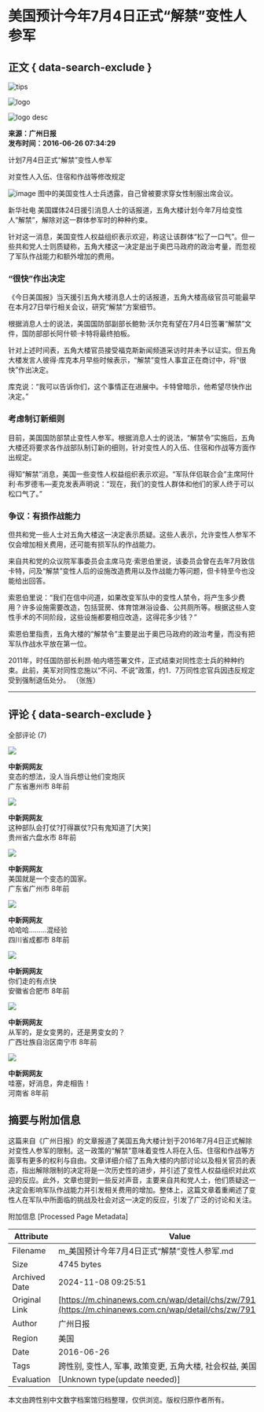 # 美国预计今年7月4日正式“解禁”变性人参军

## 正文 { data-search-exclude }


![tips](/img/iostips.dfcb3e81.png)

![logo](/img/zgxxwlogo.09fcffbc.png)

![logo desc](/img/topsltxxw.60d2699f.png)

**来源：广州日报**  
**发布时间：2016-06-26 07:34:29**

计划7月4日正式“解禁”变性人参军

对变性人入伍、住宿和作战等修改规定

![image](http://www.chinanews.com/cr/2016/0626/269289961.jpg)
图中的美国变性人士兵透露，自己曾被要求穿女性制服出席会议。

新华社电 美国媒体24日援引消息人士的话报道，五角大楼计划今年7月给变性人“解禁”，解除对这一群体参军时的种种约束。

针对这一消息，美国变性人权益组织表示欢迎，称这让该群体“松了一口气”。但一些共和党人士则质疑称，五角大楼这一决定是出于奥巴马政府的政治考量，而忽视了军队作战能力和额外增加的费用。

### “很快”作出决定

《今日美国报》当天援引五角大楼消息人士的话报道，五角大楼高级官员可能最早在本月27日举行相关会议，研究“解禁”方案细节。

根据消息人士的说法，美国国防部副部长鲍勃·沃尔克有望在7月4日签署“解禁”文件，国防部部长阿什顿·卡特将最终拍板。

针对上述时间表，五角大楼官员接受福克斯新闻频道采访时并未予以证实。但五角大楼发言人彼得·库克本月早些时候表示，“解禁”变性人事宜正在商讨中，将“很快”作出决定。

库克说：“我可以告诉你们，这个事情正在进展中。卡特曾暗示，他希望尽快作出决定。”

### 考虑制订新细则

目前，美国国防部禁止变性人参军。根据消息人士的说法，“解禁令”实施后，五角大楼还将要求各作战部队制订新的细则，针对变性人的入伍、住宿和作战等方面作出规定。

得知“解禁”消息，美国一些变性人权益组织表示欢迎。“军队伴侣联合会”主席阿什利·布罗德韦—麦克发表声明说：“现在，我们的变性人群体和他们的家人终于可以松口气了。”

### 争议：有损作战能力

但共和党一些人士对五角大楼这一决定表示质疑。这些人表示，允许变性人参军不仅会增加相关费用，还可能有损军队的作战能力。

来自共和党的众议院军事委员会主席马克·索恩伯里说，该委员会曾在去年7月致信卡特，问及“解禁”变性人后的设施改造费用以及作战能力等问题，但卡特至今也没能给出回答。

索恩伯里说：“我们在信中问道，如果改变军队中的变性人禁令，将产生多少费用？许多设施需要改造，包括营房、体育馆淋浴设备、公共厕所等。根据这些人变性手术的不同阶段，这些设施都要相应改造，这得花多少钱？”

索恩伯里指责，五角大楼的“解禁令”主要是出于奥巴马政府的政治考量，而没有把军队作战水平放在第一位。

2011年，时任国防部长利昂·帕内塔签署文件，正式结束对同性恋士兵的种种约束。此前，美军对同性恋施以“不问、不说”政策，约1．7万同性恋官兵因违反规定受到强制退伍处分。 （张旌）

---

## 评论 { data-search-exclude }

全部评论 (7)

![](http://e80c500186e5e.cdn.sohucs.com/fac494264beff70ed91fedf32783552b_default_1449555756826_jpg)

**中新网网友**  
变态的想法，没人当兵想让他们变炮灰  
广东省惠州市   8年前

![](http://e80c500186e5e.cdn.sohucs.com/fac494264beff70ed91fedf32783552b_default_1449555756826_jpg)

**中新网网友**  
这种部队会打仗?打得赢仗?只有鬼知道了\[大笑\]  
贵州省六盘水市   8年前

![](http://e80c500186e5e.cdn.sohucs.com/fac494264beff70ed91fedf32783552b_default_1449555756826_jpg)

**中新网网友**  
美国就是一个变态的国家。  
广东省广州市   8年前

![](http://e80c500186e5e.cdn.sohucs.com/fac494264beff70ed91fedf32783552b_default_1449555756826_jpg)

**中新网网友**  
哈哈哈………混经验  
四川省成都市   8年前

![](http://e80c500186e5e.cdn.sohucs.com/fac494264beff70ed91fedf32783552b_default_1449555756826_jpg)

**中新网网友**  
你们走的有点快  
安徽省合肥市   8年前

![](http://e80c500186e5e.cdn.sohucs.com/fac494264beff70ed91fedf32783552b_default_1449555756826_jpg)

**中新网网友**  
从军的，是女变男的，还是男变女的？  
广西壮族自治区南宁市   8年前

![](http://e80c500186e5e.cdn.sohucs.com/fac494264beff70ed91fedf32783552b_default_1449555756826_jpg)

**中新网网友**  
哇塞，好消息，奔走相告！  
河南省   8年前

## 摘要与附加信息

<!-- tcd_abstract -->
这篇来自《广州日报》的文章报道了美国五角大楼计划于2016年7月4日正式解除对变性人参军的限制。这一政策的“解禁”意味着变性人将在入伍、住宿和作战等方面享有更多的权利与自由。文章详细介绍了五角大楼的内部讨论以及相关官员的表态，指出解除限制的决定将是一次历史性的进步，并引述了变性人权益组织对此欢迎的反应。此外，文章也提到一些反对声音，主要来自共和党人士，他们质疑这一决定会影响军队作战能力并引发相关费用的增加。整体上，这篇文章着重阐述了变性人在军队中所面临的挑战及社会对这一决定的反应，引发了广泛的讨论和关注。
<!-- tcd_abstract_end -->

附加信息 [Processed Page Metadata]

| Attribute       | Value                                  |
|-----------------|----------------------------------------|
| Filename        | m_美国预计今年7月4日正式“解禁”变性人参军.md                             |
| Size            | 4745 bytes                           |
| Archived Date   | 2024-11-08 09:25:51                             |
| Original Link   | [https://m.chinanews.com.cn/wap/detail/chs/zw/7917617.shtml](https://m.chinanews.com.cn/wap/detail/chs/zw/7917617.shtml)                       |
| Author          | 广州日报                               |
| Region          | 美国                               |
| Date            | 2016-06-26                                 |
| Tags            | 跨性别, 变性人, 军事, 政策变更, 五角大楼, 社会权益, 美国                                 |
| Evaluation            | [Unknown type(update needed)]                                 |
<!-- tcd_table_end -->

本文由跨性别中文数字档案馆归档整理，仅供浏览。版权归原作者所有。
